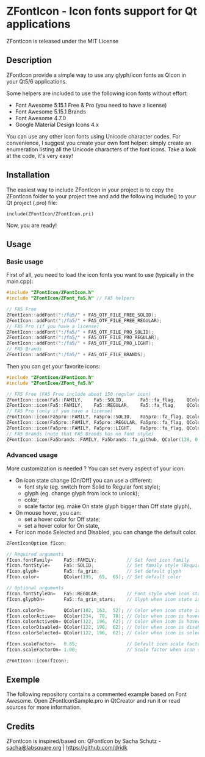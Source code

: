 # ZFontIcon - Icon fonts support for Qt applications
ZFontIcon is released under the MIT License

## Description
ZFontIcon provide a simple way to use any glyph/icon fonts as QIcon in your Qt5/6 applications.

Some helpers are included to use the following icon fonts without effort:
- Font Awesome 5.15.1 Free & Pro (you need to have a license)
- Font Awesome 5.15.1 Brands
- Font Awesome 4.7.0
- Google Material Design Icons 4.x

You can use any other icon fonts using Unicode character codes. For convenience, I suggest you create your own font helper: simply create an enumeration listing all the Unicode characters of the font icons. Take a look at the code, it's very easy!


## Installation
The easiest way to include ZFontIcon in your project is to copy the ZFontIcon folder to your project tree and add the following include() to your Qt project (.pro) file:

    include(ZFontIcon/ZFontIcon.pri)

Now, you are ready!

## Usage

### Basic usage

First of all, you need to load the icon fonts you want to use (typically in the main.cpp):

```c++
#include "ZFontIcon/ZFontIcon.h"
#include "ZFontIcon/ZFont_fa5.h" // FA5 helpers

// FA5 Free
ZFontIcon::addFont(":/fa5/" + FA5_OTF_FILE_FREE_SOLID);
ZFontIcon::addFont(":/fa5/" + FA5_OTF_FILE_FREE_REGULAR);
// FA5 Pro (if you have a license)
ZFontIcon::addFont(":/fa5/" + FA5_OTF_FILE_PRO_SOLID);
ZFontIcon::addFont(":/fa5/" + FA5_OTF_FILE_PRO_REGULAR);
ZFontIcon::addFont(":/fa5/" + FA5_OTF_FILE_PRO_LIGHT);
// FA5 Brands
ZFontIcon::addFont(":/fa5/" + FA5_OTF_FILE_BRANDS);
```

Then you can get your favorite icons:

```c++
#include "ZFontIcon/ZFontIcon.h"
#include "ZFontIcon/ZFont_fa5.h"

// FA5 Free (FA5 Free include about 150 regular icon)
ZFontIcon::icon(Fa5::FAMILY,    Fa5::SOLID,      Fa5::fa_flag,    QColor(128, 0, 0));
ZFontIcon::icon(Fa5::FAMILY,    Fa5::REGULAR,    Fa5::fa_flag,    QColor(0, 128, 0));
// FA5 Pro (only if you have a license)
ZFontIcon::icon(Fa5pro::FAMILY, Fa5pro::SOLID,   Fa5pro::fa_flag, QColor(128, 0, 0));
ZFontIcon::icon(Fa5pro::FAMILY, Fa5pro::REGULAR, Fa5pro::fa_flag, QColor(0, 128, 0));
ZFontIcon::icon(Fa5pro::FAMILY, Fa5pro::LIGHT,   Fa5pro::fa_flag, QColor(0, 0, 128));
// FA5 Brands (note that FA5 Brands has no font style)
ZFontIcon::icon(Fa5brands::FAMILY, Fa5brands::fa_github, QColor(128, 0, 0));
```


### Advanced usage
More customization is needed ? You can set every aspect of your icon:

- On icon state change [On/Off] you can use a different:
  - font style (eg. switch from Solid to Regular font style);
  - glyph (eg. change glyph from lock to unlock);
  - color;
  - scale factor  (eg. make On state glyph bigger than Off state glyph),
- On mouse hover, you can:
  - set a hover color for Off state;
  - set a hover color for On state,
- For icon mode Selected and Disabled, you can change the default color.

```c++
ZFontIconOption fIcon;

// Required arguments
fIcon.fontFamily=    Fa5::FAMILY;           // Set font icon family
fIcon.fontStyle=     Fa5::SOLID;            // Set family style (Required if font families have multiple registered styles)
fIcon.glyph=         Fa5::fa_grin;          // Set default glyph
fIcon.color=         QColor(195,  65,  65); // Set default color

// Optional arguments
fIcon.fontStyleOn=   Fa5::REGULAR;          // Font style when icon state is On
fIcon.glyphOn=       Fa5::fa_grin_stars;    // Glyph when icon state is On

fIcon.colorOn=       QColor(102, 163,  52); // Color when icon state is On
fIcon.colorActive=   QColor(234,  78,  78); // Color when icon is hovered
fIcon.colorActiveOn= QColor(122, 196,  62); // Color when icon is hovered and state is on
fIcon.colorDisabled= QColor(122, 196,  62); // Color when icon is disabled
fIcon.colorSelected= QColor(122, 196,  62); // Color when icon is selected

fIcon.scaleFactor=   0.85;                  // Default icon scale factor
fIcon.scaleFactorOn= 1.00;                  // Scale factor when icon state is On

ZFontIcon::icon(fIcon);
```


## Exemple
The following repository contains a commented example based on Font Awesome.
Open ZFontIconSample.pro in QtCreator and run it or read sources for more information.


## Credits
ZFontIcon is inspired/based on: QFontIcon by Sacha Schutz - sacha@labsquare.org | https://github.com/dridk
